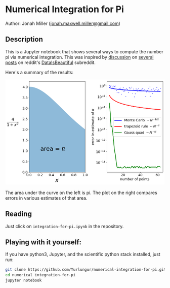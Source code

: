 Numerical Integration for Pi
===

Author: Jonah Miller (jonah.maxwell.miller@gmail.com)

## Description

This is a Jupyter notebook that shows several ways to compute the
number pi via numerical integration. This was inspired by
[discussion](https://www.reddit.com/r/dataisbeautiful/comments/8kh2w4/monte_carlo_simulation_of_pi_oc/dz7y032)
on
[several](https://www.reddit.com/r/dataisbeautiful/comments/8kh2w4/monte_carlo_simulation_of_pi_oc/)
[posts](https://www.reddit.com/r/dataisbeautiful/comments/8kkeju/monte_carlo_simulation_of_pi_remix_oc/)
on reddit's
[DataIsBeautiful](https://www.reddit.com/r/dataisbeautiful/)
subreddit.

Here's a summary of the results:

![summary plot](figures/summary_plot.png)

The area under the curve on the left is pi. The plot on the right
compares errors in various estimates of that area.

## Reading

Just click on `integration-for-pi.ipynb` in the repository.

## Playing with it yourself:

If you have python3, Jupyter, and the scientific python stack
installed, just run:

```bash
git clone https://github.com/Yurlungur/numerical-integration-for-pi.git
cd numerical integration-for-pi
jupyter notebook
```    
